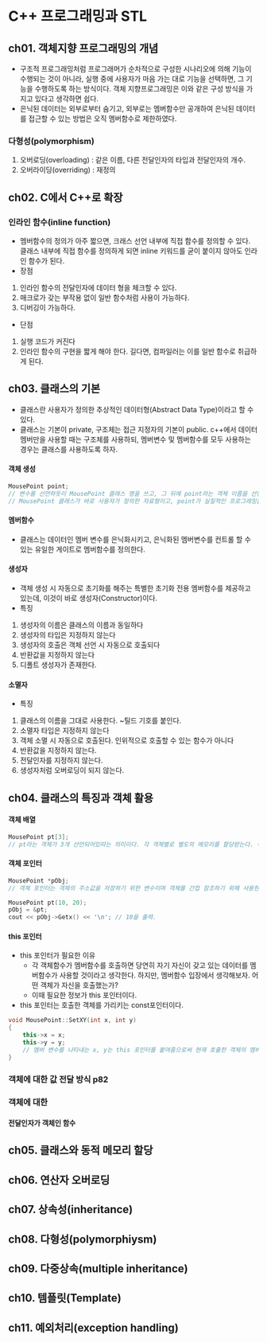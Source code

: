 # C++ 프로그래밍과 STL
## ch01. 객체지향 프로그래밍의 개념
- 구조적 프로그래밍처럼 프로그래머가 순차적으로 구성한 시나리오에 의해 기능이 수행되는 것이 아니라,
실행 중에 사용자가 마음 가는 대로 기능을 선택하면, 그 기능을 수행하도록 하는 방식이다. 객체 지향프로그래밍은 이와 같은 구성 방식을 가지고 있다고 생각하면 쉽다.
- 은닉된 데이터는 외부로부터 숨기고, 외부로는 멤버함수만 공개하여 은닉된 데이터를 접근할 수 있는 방법은 오직 멤버함수로 제한하였다.
### 다형성(polymorphism)
1. 오버로딩(overloading) : 같은 이름, 다른 전달인자의 타입과 전달인자의 개수.
2. 오버라이딩(overriding) : 재정의

## ch02. C에서 C++로 확장
### 인라인 함수(inline function)
- 멤버함수의 정의가 아주 짧으면, 크래스 선언 내부에 직접 함수를 정의할 수 있다. 클래스 내부에 직접 함수를 정의하게 되면 inline 키워드를 굳이 붙이지 않아도 인라인 함수가 된다.
- 장점
1. 인라인 함수의 전달인자에 데이터 형을 체크할 수 있다.
2. 매크로가 갖는 부작용 없이 일반 함수처럼 사용이 가능하다.
3. 디버깅이 가능하다.
- 단점
1. 실행 코드가 커진다
2. 인라인 함수의 구현을 짧게 해야 한다. 길다면, 컴파일러는 이를 일반 함수로 취급하게 된다.

## ch03. 클래스의 기본
- 클래스란 사용자가 정의한 추상적인 데이터형(Abstract Data Type)이라고 할 수 있다.
- 클래스는 기본이 private, 구조체는 접근 지정자의 기본이 public. c++에서 데이터 멤버만을 사용할 때는 구조체를 사용하되, 멤버변수 및 멤버함수를 모두 사용하는 경우는 클래스를 사용하도록 하자.
#### 객체 생성
```c++
MousePoint point;
// 변수를 선언하듯이 MousePoint 클래스 명을 쓰고, 그 뒤에 point라는 객체 이름을 선언하였다.
// MousePoint 클래스가 바로 사용자가 정의한 자료형이고, point가 실질적인 프로그래밍을 하게 할 객체이다.
```
#### 멤버함수
- 클래스는 데이터인 멤버 변수를 은닉화시키고, 은닉화된 멤버변수를 컨트롤 할 수 있는 유일한 게이트로 멤버함수를 정의한다.

#### 생성자
- 객체 생성 시 자동으로 초기화를 해주는 특별한 초기화 전용 멤버함수를 제공하고 있는데, 이것이 바로 생성자(Constructor)이다.
- 특징
1. 생성자의 이름은 클래스의 이름과 동일하다
2. 생성자의 타입은 지정하지 않는다
3. 생성자의 호출은 객체 선언 시 자동으로 호출되다
4. 반환값을 지정하지 않는다
5. 디폴트 생성자가 존재한다.

#### 소멸자
- 특징
1. 클래스의 이름을 그대로 사용한다. ~틸드 기호를 붙인다.
2. 소멸자 타입은 지정하지 않는다
3. 객체 소멸 시 자동으로 호출된다. 인위적으로 호출할 수 있는 함수가 아니다
4. 반환값을 지정하지 않는다.
5. 전달인자를 지정하지 않는다.
6. 생성자처럼 오버로딩이 되지 않는다.
 
## ch04. 클래스의 특징과 객체 활용
#### 객체 배열
```c++
MousePoint pt[3];
// pt라는 객체가 3개 선언되어있따는 의미이다. 각 객체별로 별도의 메모리를 할당받는다. 즉(멤버변수도 객체별 메모리를 각각 할당받되, 멤버함수는 3개의 객체가 공유한다)
```
#### 객체 포인터
```c++
MousePoint *pObj;
// 객체 포인터는 객체의 주소값을 저장하기 위한 변수이며 객체를 간접 참조하기 위해 사용한다.

MousePoint pt(10, 20);
pObj = &pt;
cout << pObj->Getx() << '\n'; // 10을 출력.
```

#### this 포인터
- this 포인터가 필요한 이유
	- 각 객체함수가 멤버함수를 호출하면 당연히 자기 자신이 갖고 있는 데이터를 멤버함수가 사용할 것이라고 생각한다. 하지만, 멤버함수 입장에서 생각해보자. 어떤 객체가 자신을 호출했는가?
	- 이때 필요한 정보가 this 포인터이다.
- this 포인터는 호출한 객체를 가리키는 const포인터이다.
```c++
void MousePoint::SetXY(int x, int y)
{
	this->x = x;
	this->y = y;
	// 멤버 변수를 나타내는 x, y는 this 포인터를 붙여줌으로써 현재 호출한 객체의 멤버변수임을 명시할 수 있다.
}
```
### 객체에 대한 값 전달 방식 p82
### 객체에 대한 
#### 전달인자가 객체인 함수

## ch05. 클래스와 동적 메모리 할당
## ch06. 연산자 오버로딩
## ch07. 상속성(inheritance)
## ch08. 다형성(polymorphiysm)
## ch09. 다중상속(multiple inheritance)
## ch10. 템플릿(Template)
## ch11. 예외처리(exception handling)
